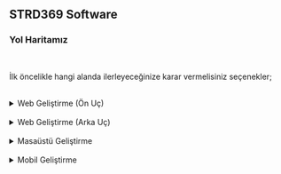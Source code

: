 ## STRD369 Software
### Yol Haritamız
<br>

İlk öncelikle hangi alanda ilerleyeceğinize karar vermelisiniz seçenekler;
<br><br>
<details>
  <summary>Web Geliştirme (Ön Uç)</summary>
<br>
<li>HTML
</li>
> Kolay öğrenebilen bir etiketleme dilidir herşeyin başı bunla başlar maximun 1 haftada çözülebilir
>dghdh
<li>CSS</li>
<li>JAVASCRİPT</li>

</details>
<br>
<details>
  <summary>Web Geliştirme (Arka Uç)</summary>
<br>
<p>sfgsf</p>
</details>
<br>
<details>
  <summary>Masaüstü Geliştirme</summary>
<br>
<p>sfgsf</p>
</details>
<br>
<details>
  <summary>Mobil Geliştirme</summary>
<br>
<p>sfgsf</p>
</details>
